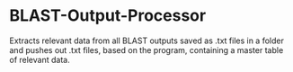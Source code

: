 # BLAST-Output-Processor
Extracts relevant data from all BLAST outputs saved as .txt files in a folder and pushes out .txt files, based on the program, containing a master table of relevant data.
